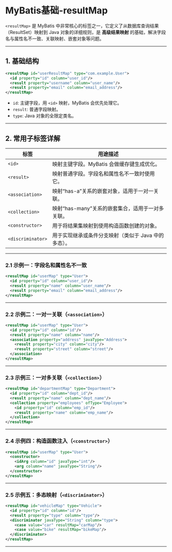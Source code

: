 # MyBatis基础-resultMap

`<resultMap>` 是 MyBatis 中非常核心的标签之一，它定义了从数据库查询结果（ResultSet）映射到 Java 对象的详细规则，是 **高级结果映射** 的基础，解决字段名与属性名不一致、关联映射、嵌套对象等问题。

---

## 1. 基础结构

```xml
<resultMap id="userResultMap" type="com.example.User">
  <id property="id" column="user_id"/>
  <result property="username" column="user_name"/>
  <result property="email" column="email_address"/>
</resultMap>
```

* `id`: 主键字段，用 `<id>` 映射，MyBatis 会优先处理它。
* `result`: 普通字段映射。
* `type`: Java 对象的全限定类名。

---

## 2. 常用子标签详解

| 标签                | 用途描述                          |
| ----------------- | ----------------------------- |
| `<id>`            | 映射主键字段。MyBatis 会做缓存键生成优化。     |
| `<result>`        | 映射普通字段。字段名和属性名不一致时使用它。        |
| `<association>`   | 映射“has-a”关系的嵌套对象，适用于一对一关联。    |
| `<collection>`    | 映射“has-many”关系的嵌套集合，适用于一对多关联。 |
| `<constructor>`   | 用于将结果集映射到使用构造函数创建的对象。         |
| `<discriminator>` | 用于实现继承或条件分支映射（类似于 Java 中的多态）。 |

---

### 2.1 示例一：字段名和属性名不一致

```xml
<resultMap id="userMap" type="User">
  <id property="id" column="user_id"/>
  <result property="name" column="user_name"/>
  <result property="email" column="email_address"/>
</resultMap>
```

---

### 2.2 示例二：一对一关联（`<association>`）

```xml
<resultMap id="userMap" type="User">
  <id property="id" column="id"/>
  <result property="name" column="name"/>
  <association property="address" javaType="Address">
    <result property="city" column="city"/>
    <result property="street" column="street"/>
  </association>
</resultMap>
```

---

### 2.3 示例三：一对多关联（`<collection>`）

```xml
<resultMap id="departmentMap" type="Department">
  <id property="id" column="dept_id"/>
  <result property="name" column="dept_name"/>
  <collection property="employees" ofType="Employee">
    <id property="id" column="emp_id"/>
    <result property="name" column="emp_name"/>
  </collection>
</resultMap>
```

---

### 2.4 示例四：构造函数注入（`<constructor>`）

```xml
<resultMap id="userMap" type="User">
  <constructor>
    <idArg column="id" javaType="int"/>
    <arg column="name" javaType="String"/>
  </constructor>
</resultMap>
```

---

### 2.5 示例五：多态映射（`<discriminator>`）

```xml
<resultMap id="vehicleMap" type="Vehicle">
  <id property="id" column="id"/>
  <result property="type" column="type"/>
  <discriminator javaType="String" column="type">
    <case value="car" resultMap="carMap"/>
    <case value="bike" resultMap="bikeMap"/>
  </discriminator>
</resultMap>
```

---



